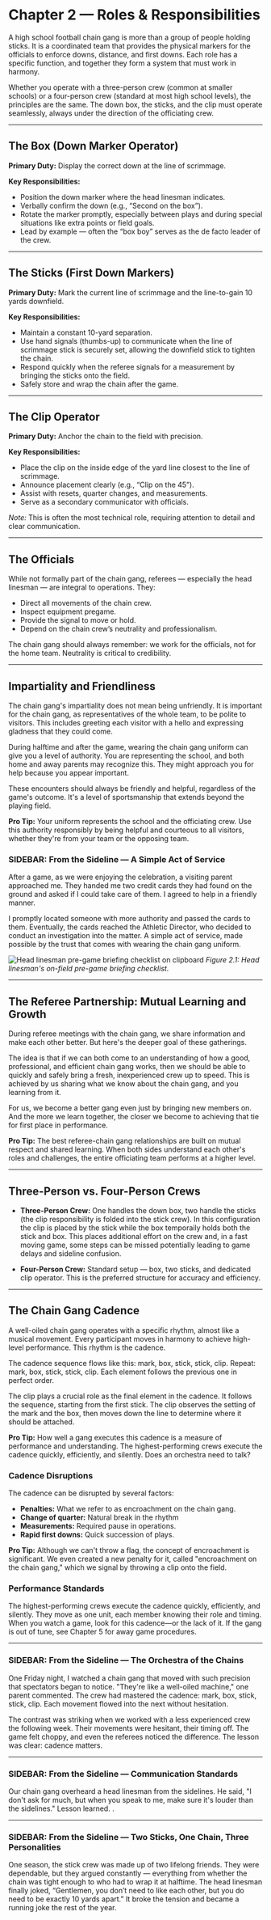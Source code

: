 # Chapter 2 — Roles & Responsibilities

A high school football chain gang is more than a group of people holding sticks. 
It is a coordinated team that provides the physical markers for the officials to 
enforce downs, distance, and first downs. Each role has a specific function, and 
together they form a system that must work in harmony.  

Whether you operate with a three-person crew (common at smaller schools) or a 
four-person crew (standard at most high school levels), the principles are the 
same. The down box, the sticks, and the clip must operate seamlessly, always 
under the direction of the officiating crew.  

---

## The Box (Down Marker Operator)

**Primary Duty:** Display the correct down at the line of scrimmage.  

**Key Responsibilities:**  
- Position the down marker where the head linesman indicates.  
- Verbally confirm the down (e.g., “Second on the box”).  
- Rotate the marker promptly, especially between plays and during special 
  situations like extra points or field goals.  
- Lead by example — often the “box boy” serves as the de facto leader of the 
  crew.  

---

## The Sticks (First Down Markers)

**Primary Duty:** Mark the current line of scrimmage and the line-to-gain 
10 yards downfield.  

**Key Responsibilities:**  
- Maintain a constant 10-yard separation.  
- Use hand signals (thumbs-up) to communicate when the line of scrimmage stick 
  is securely set, allowing the downfield stick to tighten the chain.  
- Respond quickly when the referee signals for a measurement by bringing the 
  sticks onto the field.  
- Safely store and wrap the chain after the game.  

---

## The Clip Operator

**Primary Duty:** Anchor the chain to the field with precision.  

**Key Responsibilities:**  
- Place the clip on the inside edge of the yard line closest to the line of 
  scrimmage.  
- Announce placement clearly (e.g., “Clip on the 45”).  
- Assist with resets, quarter changes, and measurements.  
- Serve as a secondary communicator with officials.  

*Note:* This is often the most technical role, requiring attention to detail 
and clear communication.  

---

## The Officials

While not formally part of the chain gang, referees — especially the head 
linesman — are integral to operations. They:  

- Direct all movements of the chain crew.  
- Inspect equipment pregame.  
- Provide the signal to move or hold.  
- Depend on the chain crew’s neutrality and professionalism.  

The chain gang should always remember: we work for the officials, not for the 
home team. Neutrality is critical to credibility.  

---

## Impartiality and Friendliness

The chain gang's impartiality does not mean being unfriendly. It is important for the chain gang, as representatives of the whole team, to be polite to visitors. This includes greeting each visitor with a hello and expressing gladness that they could come.

During halftime and after the game, wearing the chain gang uniform can give you a level of authority. You are representing the school, and both home and away parents may recognize this. They might approach you for help because you appear important.

These encounters should always be friendly and helpful, regardless of the game's outcome. It's a level of sportsmanship that extends beyond the playing field.

**Pro Tip:** Your uniform represents the school and the officiating crew. Use this authority responsibly by being helpful and courteous to all visitors, whether they're from your team or the opposing team.

### SIDEBAR: From the Sideline — A Simple Act of Service

After a game, as we were enjoying the celebration, a visiting parent approached me. They handed me two credit cards they had found on the ground and asked if I could take care of them. I agreed to help in a friendly manner.

I promptly located someone with more authority and passed the cards to them. Eventually, the cards reached the Athletic Director, who decided to conduct an investigation into the matter. A simple act of service, made possible by the trust that comes with wearing the chain gang uniform.

<!-- end-sidebar -->

![Head linesman pre-game briefing checklist on clipboard](./assets/images/photos/ch02_hl-pregame-checklist.jpg)
*Figure 2.1: Head linesman's on-field pre-game briefing checklist.*

---

## The Referee Partnership: Mutual Learning and Growth

During referee meetings with the chain gang, we share information and make each other better. But here's the deeper goal of these gatherings.

The idea is that if we can both come to an understanding of how a good, professional, and efficient chain gang works, then we should be able to quickly and safely bring a fresh, inexperienced crew up to speed. This is achieved by us sharing what we know about the chain gang, and you learning from it.

For us, we become a better gang even just by bringing new members on. And the more we learn together, the closer we become to achieving that tie for first place in performance.

**Pro Tip:** The best referee-chain gang relationships are built on mutual respect and shared learning. When both sides understand each other's roles and challenges, the entire officiating team performs at a higher level.

---

## Three-Person vs. Four-Person Crews

- **Three-Person Crew:** One handles the down box, two handle the sticks (the 
  clip responsibility is folded into the stick crew). In this configuration the clip is placed by the stick while the box temporaily holds both the stick and box. This places additional effort on the crew and, in a fast moving game, some steps can be missed potentially leading to game delays and sideline confusion.

- **Four-Person Crew:** Standard setup — box, two sticks, and dedicated clip 
  operator. This is the preferred structure for accuracy and efficiency.  

---

## The Chain Gang Cadence

A well-oiled chain gang operates with a specific rhythm, almost like a musical movement. Every participant moves in harmony to achieve high-level performance. This rhythm is the cadence.

The cadence sequence flows like this: mark, box, stick, stick, clip. Repeat: mark, box, stick, stick, clip. Each element follows the previous one in perfect order.

The clip plays a crucial role as the final element in the cadence. It follows the sequence, starting from the first stick. The clip observes the setting of the mark and the box, then moves down the line to determine where it should be attached.

**Pro Tip:** How well a gang executes this cadence is a measure of performance and understanding. The highest-performing crews execute the cadence quickly, efficiently, and silently. Does an orchestra need to talk?

### Cadence Disruptions

The cadence can be disrupted by several factors:

- **Penalties:** What we refer to as encroachment on the chain gang.
- **Change of quarter:** Natural break in the rhythm  
- **Measurements:** Required pause in operations.
- **Rapid first downs:** Quick succession of plays.

**Pro Tip:** Although we can't throw a flag, the concept of encroachment is significant. We even created a new penalty for it, called "encroachment on the chain gang," which we signal by throwing a clip onto the field.

### Performance Standards

The highest-performing crews execute the cadence quickly, efficiently, and silently. They move as one unit, each member knowing their role and timing. When you watch a game, look for this cadence—or the lack of it. If the gang is out of tune, see Chapter 5 for away game procedures.

---

### SIDEBAR: From the Sideline — The Orchestra of the Chains

One Friday night, I watched a chain gang that moved with such precision that spectators began to notice. "They're like a well-oiled machine," one parent commented. The crew had mastered the cadence: mark, box, stick, stick, clip. Each movement flowed into the next without hesitation.

The contrast was striking when we worked with a less experienced crew the following week. Their movements were hesitant, their timing off. The game felt choppy, and even the referees noticed the difference. The lesson was clear: cadence matters.

<!-- end-sidebar -->

---

### SIDEBAR: From the Sideline — Communication Standards

Our chain gang overheard a head linesman from the sidelines. He said, "I don't ask for much, but when you speak to me, make sure it's louder than the sidelines." Lesson learned.
.
<!-- end-sidebar -->

---

### SIDEBAR: From the Sideline — Two Sticks, One Chain, Three Personalities

One season, the stick crew was made up of two lifelong friends. They were 
dependable, but they argued constantly — everything from whether the chain was 
tight enough to who had to wrap it at halftime. The head linesman finally 
joked, “Gentlemen, you don’t need to like each other, but you do need to be 
exactly 10 yards apart.” It broke the tension and became a running joke the 
rest of the year.  

<!-- end-sidebar -->
